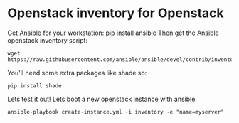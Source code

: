 # Openstack inventory for Openstack

Get Ansible for your workstation: pip install ansible
Then get the Ansible openstack inventory script:

```
wget https://raw.githubusercontent.com/ansible/ansible/devel/contrib/inventory/openstack.py
```

You'll need some extra packages like shade so:

```
pip install shade
```

Lets test it out! Lets boot a new openstack instance with ansible.

```
ansible-playbook create-instance.yml -i inventory -e "name=myserver" 
```
